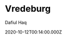---
title: Vredeburg
github: https://github.com/dafiulh/vredeburg
demo: https://vredeburg.netlify.app
author: Dafiul Haq
date: 2020-10-12T00:14:00.000Z
ssg:
  - Eleventy
cms:
  - Markdown
css:
  - Tailwind
category:
  - Blog
description: A simple starter project to create a blog using Eleventy and Tailwind CSS
draft: true
publish_date: '2020-07-12T07:42:23Z'
update_date: '2021-08-13T01:30:21Z'
github_star: 138
github_fork: 50
---